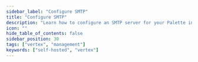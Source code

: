 ```yaml
---
sidebar_label: "Configure SMTP"
title: "Configure SMTP"
description: "Learn how to configure an SMTP server for your Palette instance."
icon: ""
hide_table_of_contents: false
sidebar_position: 30
tags: ["vertex", "management"]
keywords: ["self-hosted", "vertex"]
---
```


<PartialsComponent category="self-hosted" name="smtp" edition="VerteX" version="Palette VerteX" tls_description="Due to FIPS requirements, Transport Layer Security (TLS) certificate verification cannot be disabled in Palette VerteX." tls_required="N/A" />
